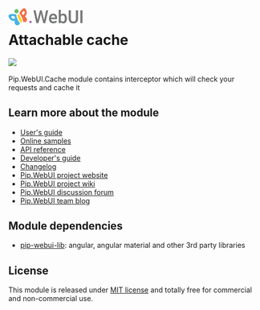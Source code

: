 # <img src="https://github.com/pip-webui/pip-webui/raw/master/doc/Logo.png" alt="Pip.WebUI Logo" style="max-width:30%"> <br/> Attachable cache

![](https://img.shields.io/badge/license-MIT-blue.svg)

Pip.WebUI.Cache module contains interceptor which will check your requests and cache it

## Learn more about the module

- [User's guide](https://github.com/pip-webui/pip-webui-cache/blob/master/doc/UsersGuide.md)
- [Online samples](http://webui.pipdevs.com/pip-webui-cache/index.html)
- [API reference](http://webui-api.pipdevs.com/pip-webui-cache/index.html)
- [Developer's guide](https://github.com/pip-webui/pip-webui-cache/blob/master/doc/DevelopersGuide.md)
- [Changelog](https://github.com/pip-webui/pip-webui-cache/blob/master/CHANGELOG.md)
- [Pip.WebUI project website](http://www.pipwebui.org)
- [Pip.WebUI project wiki](https://github.com/pip-webui/pip-webui/wiki)
- [Pip.WebUI discussion forum](https://groups.google.com/forum/#!forum/pip-webui)
- [Pip.WebUI team blog](https://pip-webui.blogspot.com/)

## <a name="dependencies"></a>Module dependencies

* [pip-webui-lib](https://github.com/pip-webui/pip-webui-lib): angular, angular material and other 3rd party libraries

## <a name="license"></a>License

This module is released under [MIT license](License) and totally free for commercial and non-commercial use.
